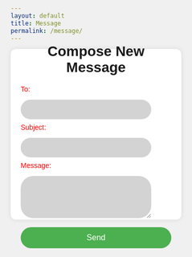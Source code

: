 ```yaml
---
layout: default
title: Message
permalink: /message/
---
```

<head>
  <title>Compose Message</title>
  <style>
      @import url("https://fonts.googleapis.com/css?family=Raleway:900&display=swap");
      body, html {
          height: 100%;
          margin: 0;
          background-color: #f0f0f0;
          font-family: Raleway, sans-serif;
      }
      h1 {
          text-align: center;
          padding-top: 20px;
          font-family: 'Nighthawk', Raleway, sans-serif; /* Change to Nighthawk Font */
      }
      label {
          color: red;
          display: block;
          margin-bottom: 5px;
      }
      input, textarea {
          background-color: #D3D3D3;
          border: none;
          width: calc(100% - 40px);
          padding: 12px 20px;
          margin: 8px 0;
          box-sizing: border-box;
          border-radius: 25px;
      }
      .content {
          width: 300px;
          height: 300px;
          background-color: white;
          padding: 20px;
          border-radius: 10px;
          box-shadow: 0 0 10px rgba(0, 0, 0, 0.1);
          display: flex;
          flex-direction: column;
          justify-content: center;
      }
      button {
          width: 100%;
          padding: 12px;
          border: none;
          border-radius: 25px;
          background-color: #4CAF50;
          color: white;
          font-size: 16px;
          cursor: pointer;
          margin-top: 10px;
      }
      button:hover {
          background-color: #45a049;
      }
  </style>
</head>
<body>
    <div class="content">
        <h1>Compose New Message</h1>
        <form id="composeForm">
            <div>
                <label for="to">To:</label>
                <input type="text" id="to" name="to" required>
            </div>
            <div>
                <label for="subject">Subject:</label>
                <input type="text" id="subject" name="subject" required>
            </div>
            <div>
                <label for="content">Message:</label>
                <textarea id="content" name="content" rows="4" required></textarea>
            </div>
            <button type="submit">Send</button>
        </form>
    </div>
    <script>
        console.log(localStorage.getItem("email"))
        document.getElementById('composeForm').addEventListener('submit', function(event) {
            event.preventDefault();
            const formData = new FormData(this);
            const message = {};
            formData.forEach((value, key) => {
                message[key] = value;
            });
            message["from"] = localStorage.getItem("email");
            console.log(message);
            fetch('http://localhost:8911/api/messages', {
                method: 'POST',
                headers: {
                    'Content-Type': 'application/json'
                },
                body: JSON.stringify(message)
            })
            .then(response => {
                if (response.ok) {
                    alert('Message sent successfully!');
                    this.reset();
                } else {
                    throw new Error('Failed to send message.');
                }
            })
            .catch(error => {
                console.error('Error sending message:', error);
                alert('Failed to send message. Please try again later.');
            });
        });
    </script>
</body>
</html>
